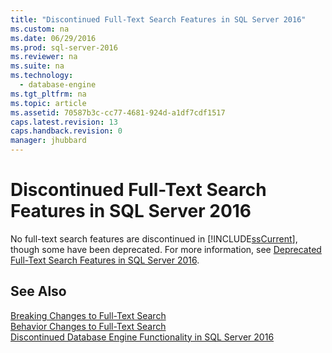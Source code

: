 ```yaml
---
title: "Discontinued Full-Text Search Features in SQL Server 2016"
ms.custom: na
ms.date: 06/29/2016
ms.prod: sql-server-2016
ms.reviewer: na
ms.suite: na
ms.technology: 
  - database-engine
ms.tgt_pltfrm: na
ms.topic: article
ms.assetid: 70587b3c-cc77-4681-924d-a1df7cdf1517
caps.latest.revision: 13
caps.handback.revision: 0
manager: jhubbard
---
```

# Discontinued Full-Text Search Features in SQL Server 2016
No full-text search features are discontinued in [!INCLUDE[ssCurrent](../../Topics/TopicNameContainA/tokens/ssCurrent_md.md)], though some have been deprecated. For more information, see [Deprecated Full-Text Search Features in SQL Server 2016](../../Topics/TopicNameNotContainA/Deprecated-Full-Text-Search-Features-in-SQL-Server-2016.md).  
  
## See Also  
 [Breaking Changes to Full-Text Search](../../Topics/TopicNameNotContainA/Breaking-Changes-to-Full-Text-Search.md)   
 [Behavior Changes to Full-Text Search](../../Topics/TopicNameNotContainA/Behavior-Changes-to-Full-Text-Search.md)   
 [Discontinued Database Engine Functionality in SQL Server 2016](../../Topics/TopicNameNotContainA/Discontinued-Database-Engine-Functionality-in-SQL-Server-2016.md)